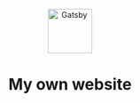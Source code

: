 <p align="center">
  <a href="https://makoto.pl">
    <img alt="Gatsby" src="https://www.makoto.pl/favicon-32x32.png" width="80" />
  </a>
</p>
<h1 align="center">
  My own website
</h1>